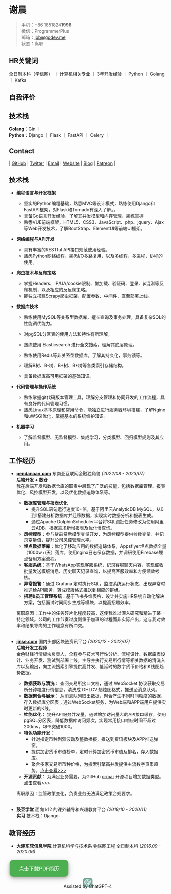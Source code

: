 # 谢晨
> 手机：+86 1851824**1998**  
> 微信：ProgrammerPlus  
> 邮箱：<a href="mailto:job@godev.me">job@godev.me</a>  
> 状态：离职
> 

## HR关键词

全日制本科（学信网） ｜ 计算机相关专业 ｜ 3年开发经验 ｜ Python ｜ Golang｜ Kafka

## 自我评价

## 技术栈

**Golang**：Gin ｜  
**Python**：Django ｜ Flask ｜ FastAPI ｜ Celery ｜

## Contact

\| [GitHub](htttps://github.com/timqian) \| [Twitter](https://twitter.com/tim_qian) \| [Email](mailto:timqian@t9t.io) \| [Website](https://timqian.com) \| [Blog](https://blog.t9t.io) \| [Patreon](https://www.patreon.com/timqian) \|

## 技术栈

* **编程语言与开发框架**
  * 坚实的Python编程基础，熟悉MVC等设计模式，熟练使用Django和FastAPI框架，对Flask和Tornado有深入了解。。
  * 具备Go语言开发经验，了解其并发模型和内存管理，熟练掌握
  * 熟悉VUE前端框架，HTML5、CSS3、JavaScript、php、jquery、Ajax等Web开发技术，了解BootStrap、ElementUI等前端UI框架。

* **网络编程与API开发**
  * 具有丰富的RESTful API接口规范使用经验。
  * 熟悉Python网络编程，熟悉I/O多路复用，以及多线程，多进程，协程的使用。

* **爬虫技术与反爬策略**
  * 掌握Headers、IP/UA/cookie限制、懒加载、验证码、登录、js混淆等反爬机制，以及相应的反反爬策略。
  * 能独立搭建Scrapy爬虫框架，配置参数、中间件，直至部署上线。

* **数据库技术**
  * 熟练使用MySQL等关系型数据库，擅长查询及事务处理，具备复杂SQL的性能调优能力。
  * 对pgSQL分区表的使用方法和特性有所理解，
  * 熟练使用 Elasticsearch 进行全文搜索，理解其底层原理。
  * 熟练使用Redis等非关系型数据库，了解其持久化，事务锁等。
  * 理解B树、B-树、B+树、B*树等各类索引存储结构。
  
  * 具备数据库高可用框架的基础知识。

* **代码管理与操作系统**
  * 熟练掌握git代码版本管理工具，理解分支管理和协同开发的工作流程，具有良好的代码管理习惯。
  * 熟悉Linux基本原理和常用命令，能独立进行服务器环境搭建，了解Nginx和uWSGI优化，掌握基本的系统维护知识。

* **机器学习**
  * 了解监督模型、无监督模型、集成学习，分类模型、回归模型规则及其应用。


## 工作经历
* <b>[pendanaan.com](https://pendanaan.com/)</b> 东南亚互联网金融独角兽 *(2022/08 - 2023/07)*  
  **后端开发 + 数仓**  
  我在后端开发和数据仓库的职责中展现了广泛的技能，包括数据库管理、报表优化、风控模型开发，以及优化数据追踪体系等。
  * **数据库管理与报表优化**  
    * 提升SQL语句运行速度10+倍，基于阿里云AnalyticDB MySQL，从0到1搭建分析数据库并迁移数据，实现实时数据分析和报表生成。
    * 通过Apache DolphinScheduler平台将SQL跑批任务修改为使用阿里云ADB，根据需求新增报表及优化慢查询。
  * **风控模型**：参与贷前贷后模型变量开发，为风控模型提供参数变量，并记录变量值，提升公司风控管理水平。
  * **埋点数据落库**：优化了移动应用的数据追踪体系，Appsflyer埋点数据全量（1000w+/天）落库，使用nginx日志保存数据，并调研使用Firebase埋点备用方案流程。
  * **客服系统**：基于WhatsApp实现客服系统，记录客服聊天内容，实现催收批量发送模版消息、历史聊天记录查询，以提高客服效率和方便绩效考核。
  * **异常报警**：通过 Grafana 定时执行SQL，监控系统运行状态，出现异常时推送给API服务，转成模版格式推送到相应的群组。
  * **招聘&员工管理系统**：基于飞书多维表格，设计并实施HR系统自动化解决方案，包括面试时间同步生成等模块，以提高招聘效率。

  离职原因：工作中的任务碎片化程度较高，这使我难以深入研究和精进于某一特定领域。公司的工作节奏过度侧重于加班的过程而非实际产出，这与我对效率和结果导向的工作理念有所冲突。
  <br><br>
* <b>[jinse.com](www.jinse.com)</b> 国内头部区块链资讯平台 *(2020/12 - 2022/07)*  
  **后端开发工程师**  
  金色财经行情板块负责人，全程参与技术可行性分析、流程设计、数据库表设计、业务开发、测试到部署上线。主导并执行交易所行情等相关数据的清洗入库以及输出，向主流搜索引擎提供高并发、低延时的数字货币价格和K线图趋势数据。
  * **数据获取与清洗**： 查阅交易所接口文档，通过 WebSocket 协议获取交易所分钟粒度行情信息，清洗成 OHLCV 蜡烛图格式，推送至消息队列。
  * **数据聚合与展示**： 从消息队列取出数据，聚合产生不同时间粒度的数据，存入数据库分区表；通过WebSocket服务，为Web端和APP端用户提供实时更新的K线。
  * **性能优化**： 提升API服务并发量，通过增加访问量大的API接口缓存，使用pgSQL分区表，降低数据库访问频次，实现常用接口响应时间不超过200ms，QPS突破1000。
  * **特色功能开发**：
    * 针对指定币种剧烈波动及整数播报，推送到资讯板块及APP推送弹窗。
    * 提供加密货币市值榜单，定时计算加密货币市值及排名，存入数据库。
    * 聚合多家交易所币种价格，为搜索引擎高并发提供主流数字货币趋势。[点击查看>>>](https://m.baidu.com/s?word=BTC)
  * **开源贡献**： 为满足业务需要，为GitHub [ormar](https://github.com/collerek/ormar) 开源项目增加数据类型。 [点击查看>>>](https://github.com/collerek/ormar/releases/tag/0.10.16)

  离职原因：监管政策变化，负责业务无法满足政策合规要求。
  <br><br>
* <b>鼓豆学堂</b> 面向 k12 的课外辅导和兴趣教育平台 *(2019/10 - 2020/11)*  
  **实习** 技术栈：Django


## 教育经历
* **大连东软信息学院** 计算机科学与技术系 物联网工程 全日制本科 *(2016.09 - 2020.06)*

<a href="resume.pdf" download="My_Resume">
  <button id="downloadButton" style="
    background-color: #4CAF50; /* Green */
    border: none;
    color: white;
    padding: 15px 30px;
    text-align: center;
    text-decoration: none;
    display: inline-block;
    font-size: 16px;
    margin: 4px 2px;
    cursor: pointer;
    border-radius: 12px;
    box-shadow: 0 4px 8px 0 rgba(0,0,0,0.2), 0 6px 20px 0 rgba(0,0,0,0.19);
    transition-duration: 0.4s;
  " onmouseover="hoverOn(this)" onmouseout="hoverOff(this)">
    点击下载PDF简历
  </button>
</a>

<script>
  function hoverOn(element) {
    element.style.backgroundColor = "#45a049"; // Darker green
  }

  function hoverOff(element) {
    element.style.backgroundColor = "#4CAF50"; // Original green
  }
</script>

<div style="text-align:center;">
    <img src="/img/ChatGPT_logo.png" alt="ChatGPT logo" style="width:30px;height:30px;">
    <p style="margin-top:-15px;">Assisted by ChatGPT-4</p>
</div>